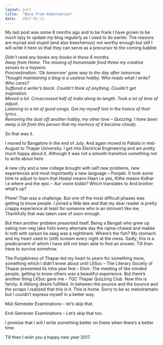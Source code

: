 ```yaml
---
layout: post
title:	"Back From Hibernation"
date:	2017-01-11
---
```


<p class="intro"><span class="dropcap">M</span>y last post was some 8 months ago and to be frank I have grown to be much lazy to update my blog regularly as I used to do earlier. The reasons are myriad and stupid (and also treacherous) not worthy enough but still I will write it here so that they can serve as a precursor to the coming babble.</p>

*Didn’t read any books any books in these 8 months.* <br>
*Away from Home. The missing of homemade food threw my creative senses to a haywire.* <br>
*Procrastination. ‘Ok tomorrow’ gave way to the day after tomorrow.* <br>
*Thought maintaining a blog is a useless hobby. Who reads what I write? Who cares?* <br>
*Suffered a writer’s block. Couldn’t think of anything. Couldn’t get inspiration.* <br>
*Moved a lot. Crisscrossed half of India along its length. Took a lot of time of adjust.* <br>
*Listening to a lot of good songs. Got my myself lost in the trance of their lyrics.* <br>
*Removing the dust off another hobby, my other love – Quizzing. I have been away a lot from this person that my memory of it became cloudy.*

So that was it.

I moved to Bangalore in the end of July. And again moved to Patiala in mid-August to Thapar University. I got into Electrical Engineering and am pretty much happy about it. Although it was not a smooth transition something not to write about here.

A new city and a new college brought with self new problems, new experiences and most importantly a new language – Punjabi. It took some time to adjust to learn that *Haanji* means Haan i.e yes, *Kithe* means Kidhar i.e where and the epic – *Aur veere kidda?* Which translates to And brother what’s up?

Phew! That was a challenge. But one of the most difficult phases was getting to know people. I joined a little late and that my dear reader is pretty crappy experience at least for someone who is an introvert like me. Thankfully that was taken care of soon enough.

But then another problem presented itself. Being a Bengali who grew up eating non-veg (aka fish) every alternate day the rajma-chawal and makke ki rotti with sarson ka saag was a nightmare. Where’s the fish? My stomach and my heart used to (still) scream every night at the mess. Sadly, this is a predicament of which I have still not been able to find an answer. Till then have to survive somehow.

The Punjabiness of Thapar led my heart to yearn for something more, something which I didn’t knew about until LitSoc – The Literary Society of Thapar presented its intra year fest – Elixir. The meeting of like minded people, getting to know others was a beautiful experience. But there’s another thing LitSoc gave me – TQC Thapar Quizzing Club. Now this is family. A lifelong desire fulfilled. In between the pounce and the bounce and the scraps I realized that this is it. This is home. Sorry to be so melodramatic but I couldn’t express myself in a better way.

Mid-Semester Examinations – let’s skip that.

End-Semester Examinations – Let’s skip that too.

I promise that I will I write something better on these when there’s a better time.

Till then I wish you a happy new year 2017.

